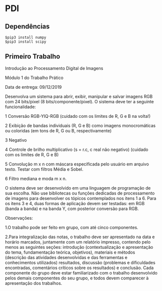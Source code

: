 # PDI

## Dependências
``` $pip3 install pillow
$pip3 install numpy
$pip3 install scipy
```

## Primeiro Trabalho

Introdução ao Processamento Digital de Imagens 

Módulo 1 do Trabalho Prático

Data de entrega: 09/12/2019

 

Desenvolva um sistema para abrir, exibir, manipular e salvar imagens RGB com 24 bits/pixel (8 bits/componente/pixel). O sistema deve ter a seguinte funcionalidade:

 

1 Conversão RGB-YIQ-RGB (cuidado com os limites de R, G e B na volta!)

2 Exibição de bandas individuais (R, G e B) como imagens monocromáticas ou coloridas (em tons de R, G ou B, respectivamente)

3 Negativo 

4 Controle de brilho multiplicativo (s = r.c, c real não negativo) (cuidado com os limites de R, G e B)

5 Convolução m x n com máscara especificada pelo usuário em arquivo texto. Testar com filtros Média e Sobel.

6 Filtro mediana e moda m x n.

 

O sistema deve ser desenvolvido em uma linguagem de programação de sua escolha. Não use bibliotecas ou funções dedicadas de processamento de imagens para desenvolver os tópicos contemplados nos itens 1 a 6. Para os itens 3 e 4, duas formas de aplicação devem ser testadas: em RGB (banda a banda) e na banda Y, com posterior conversão para RGB. 

 

Observações:

 

1.O trabalho pode ser feito em grupo, com até cinco componentes. 

2.Para integralização das notas, o trabalho deve ser apresentado na data e horário marcados, juntamente com um relatório impresso, contendo pelo menos as seguintes seções: introdução (contextualização e apresentação do tema, fundamentação teórica, objetivos), materiais e métodos (descrição das atividades desenvolvidas e das ferramentas e conhecimentos utilizados) resultados, discussão (problemas e dificuldades encontradas, comentários críticos sobre os resultados) e conclusão. Cada componente do grupo deve estar familiarizado com o trabalho desenvolvido pelos demais componentes do seu grupo, e todos devem comparecer à apresentação dos trabalhos.
